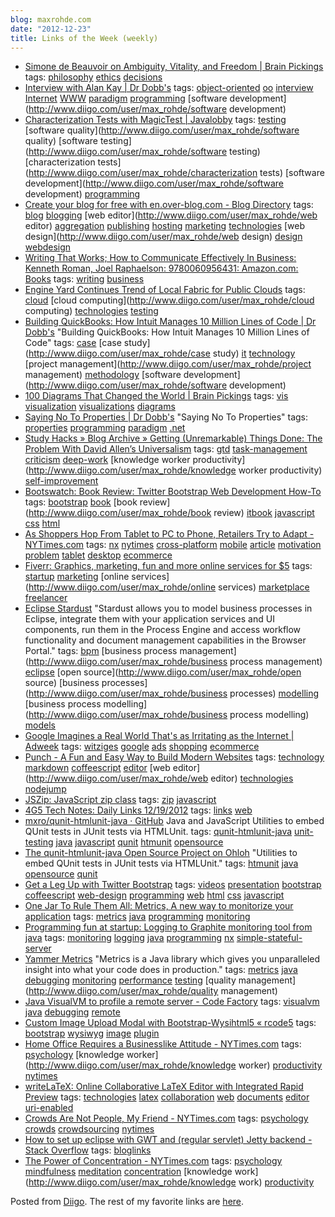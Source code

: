```yaml
---
blog: maxrohde.com
date: "2012-12-23"
title: Links of the Week (weekly)
---
```


- [Simone de Beauvoir on Ambiguity, Vitality, and Freedom | Brain Pickings](http://www.brainpickings.org/index.php/2012/12/20/simone-de-beauvoir-on-ambiguity/)
  tags: [philosophy](http://www.diigo.com/user/max_rohde/philosophy) [ethics](http://www.diigo.com/user/max_rohde/ethics) [decisions](http://www.diigo.com/user/max_rohde/decisions)
- [Interview with Alan Kay | Dr Dobb's](http://www.drdobbs.com/architecture-and-design/interview-with-alan-kay/240003442)
  tags: [object-oriented](http://www.diigo.com/user/max_rohde/object-oriented) [oo](http://www.diigo.com/user/max_rohde/oo) [interview](http://www.diigo.com/user/max_rohde/interview) [Internet](http://www.diigo.com/user/max_rohde/Internet) [WWW](http://www.diigo.com/user/max_rohde/WWW) [paradigm](http://www.diigo.com/user/max_rohde/paradigm) [programming](http://www.diigo.com/user/max_rohde/programming) [software development](http://www.diigo.com/user/max_rohde/software development)
- [Characterization Tests with MagicTest | Javalobby](http://java.dzone.com/articles/characterization-tests?utm_source=feedburner&utm_medium=feed&utm_campaign=Feed%3A+javalobby%2Ffrontpage+%28Javalobby+%2F+Java+Zone%29)
  tags: [testing](http://www.diigo.com/user/max_rohde/testing) [software quality](http://www.diigo.com/user/max_rohde/software quality) [software testing](http://www.diigo.com/user/max_rohde/software testing) [characterization tests](http://www.diigo.com/user/max_rohde/characterization tests) [software development](http://www.diigo.com/user/max_rohde/software development) [programming](http://www.diigo.com/user/max_rohde/programming)
- [Create your blog for free with en.over-blog.com - Blog Directory](http://en.overblog.com)
  tags: [blog](http://www.diigo.com/user/max_rohde/blog) [blogging](http://www.diigo.com/user/max_rohde/blogging) [web editor](http://www.diigo.com/user/max_rohde/web editor) [aggregation](http://www.diigo.com/user/max_rohde/aggregation) [publishing](http://www.diigo.com/user/max_rohde/publishing) [hosting](http://www.diigo.com/user/max_rohde/hosting) [marketing](http://www.diigo.com/user/max_rohde/marketing) [technologies](http://www.diigo.com/user/max_rohde/technologies) [web design](http://www.diigo.com/user/max_rohde/web design) [design](http://www.diigo.com/user/max_rohde/design) [webdesign](http://www.diigo.com/user/max_rohde/webdesign)
- [Writing That Works; How to Communicate Effectively In Business: Kenneth Roman, Joel Raphaelson: 9780060956431: Amazon.com: Books](http://www.amazon.com/dp/0060956437/ref=as_li_ss_til?tag=braipick-20)
  tags: [writing](http://www.diigo.com/user/max_rohde/writing) [business](http://www.diigo.com/user/max_rohde/business)
- [Engine Yard Continues Trend of Local Fabric for Public Clouds](http://www.infoq.com/news/2012/12/engine-yard-local)
  tags: [cloud](http://www.diigo.com/user/max_rohde/cloud) [cloud computing](http://www.diigo.com/user/max_rohde/cloud computing) [technologies](http://www.diigo.com/user/max_rohde/technologies) [testing](http://www.diigo.com/user/max_rohde/testing)
- [Building QuickBooks: How Intuit Manages 10 Million Lines of Code | Dr Dobb's](http://www.drdobbs.com/tools/building-quickbooks-how-intuit-manages-1/240003694)
  "Building QuickBooks: How Intuit Manages 10 Million Lines of Code"
  tags: [case](http://www.diigo.com/user/max_rohde/case) [case study](http://www.diigo.com/user/max_rohde/case study) [it](http://www.diigo.com/user/max_rohde/it) [technology](http://www.diigo.com/user/max_rohde/technology) [project management](http://www.diigo.com/user/max_rohde/project management) [methodology](http://www.diigo.com/user/max_rohde/methodology) [software development](http://www.diigo.com/user/max_rohde/software development)
- [100 Diagrams That Changed the World | Brain Pickings](http://www.brainpickings.org/index.php/2012/12/21/100-diagrams-that-changed-the-world/)
  tags: [vis](http://www.diigo.com/user/max_rohde/vis) [visualization](http://www.diigo.com/user/max_rohde/visualization) [visualizations](http://www.diigo.com/user/max_rohde/visualizations) [diagrams](http://www.diigo.com/user/max_rohde/diagrams)
- [Saying No To Properties | Dr Dobb's](http://www.drdobbs.com/windows/saying-no-to-properties/240005920)
  "Saying No To Properties"
  tags: [properties](http://www.diigo.com/user/max_rohde/properties) [programming](http://www.diigo.com/user/max_rohde/programming) [paradigm](http://www.diigo.com/user/max_rohde/paradigm) [.net](http://www.diigo.com/user/max_rohde/.net)
- [Study Hacks » Blog Archive » Getting (Unremarkable) Things Done: The Problem With David Allen’s Universalism](http://calnewport.com/blog/2012/12/21/getting-unremarkable-things-done-the-problem-with-david-allens-universalism/)
  tags: [gtd](http://www.diigo.com/user/max_rohde/gtd) [task-management](http://www.diigo.com/user/max_rohde/task-management) [criticism](http://www.diigo.com/user/max_rohde/criticism) [deep-work](http://www.diigo.com/user/max_rohde/deep-work) [knowledge worker productivity](http://www.diigo.com/user/max_rohde/knowledge worker productivity) [self-improvement](http://www.diigo.com/user/max_rohde/self-improvement)
- [Bootswatch: Book Review: Twitter Bootstrap Web Development How-To](http://news.bootswatch.com/post/38468359685/book-review-twitter-bootstrap-web-development-how-to)
  tags: [bootstrap](http://www.diigo.com/user/max_rohde/bootstrap) [book](http://www.diigo.com/user/max_rohde/book) [book review](http://www.diigo.com/user/max_rohde/book review) [itbook](http://www.diigo.com/user/max_rohde/itbook) [javascript](http://www.diigo.com/user/max_rohde/javascript) [css](http://www.diigo.com/user/max_rohde/css) [html](http://www.diigo.com/user/max_rohde/html)
- [As Shoppers Hop From Tablet to PC to Phone, Retailers Try to Adapt - NYTimes.com](http://www.nytimes.com/2012/12/22/technology/as-shoppers-hop-from-tablet-to-pc-to-phone-retailers-try-to-adapt.html?partner=rss&emc=rss&_r=0)
  tags: [nx](http://www.diigo.com/user/max_rohde/nx) [nytimes](http://www.diigo.com/user/max_rohde/nytimes) [cross-platform](http://www.diigo.com/user/max_rohde/cross-platform) [mobile](http://www.diigo.com/user/max_rohde/mobile) [article](http://www.diigo.com/user/max_rohde/article) [motivation](http://www.diigo.com/user/max_rohde/motivation) [problem](http://www.diigo.com/user/max_rohde/problem) [tablet](http://www.diigo.com/user/max_rohde/tablet) [desktop](http://www.diigo.com/user/max_rohde/desktop) [ecommerce](http://www.diigo.com/user/max_rohde/ecommerce)
- [Fiverr: Graphics, marketing, fun and more online services for $5](http://fiverr.com)
  tags: [startup](http://www.diigo.com/user/max_rohde/startup) [marketing](http://www.diigo.com/user/max_rohde/marketing) [online services](http://www.diigo.com/user/max_rohde/online services) [marketplace](http://www.diigo.com/user/max_rohde/marketplace) [freelancer](http://www.diigo.com/user/max_rohde/freelancer)
- [Eclipse Stardust](http://eclipse.org/stardust/)
  "Stardust allows you to model business processes in Eclipse, integrate them with your application services and UI components, run them in the Process Engine and access workflow functionality and document management capabilities in the Browser Portal."
  tags: [bpm](http://www.diigo.com/user/max_rohde/bpm) [business process management](http://www.diigo.com/user/max_rohde/business process management) [eclipse](http://www.diigo.com/user/max_rohde/eclipse) [open source](http://www.diigo.com/user/max_rohde/open source) [business processes](http://www.diigo.com/user/max_rohde/business processes) [modelling](http://www.diigo.com/user/max_rohde/modelling) [business process modelling](http://www.diigo.com/user/max_rohde/business process modelling) [models](http://www.diigo.com/user/max_rohde/models)
- [Google Imagines a Real World That's as Irritating as the Internet | Adweek](http://www.adweek.com/adfreak/google-imagines-real-world-thats-irritating-internet-146062)
  tags: [witziges](http://www.diigo.com/user/max_rohde/witziges) [google](http://www.diigo.com/user/max_rohde/google) [ads](http://www.diigo.com/user/max_rohde/ads) [shopping](http://www.diigo.com/user/max_rohde/shopping) [ecommerce](http://www.diigo.com/user/max_rohde/ecommerce)
- [Punch - A Fun and Easy Way to Build Modern Websites](http://laktek.github.com/punch/)
  tags: [technology](http://www.diigo.com/user/max_rohde/technology) [markdown](http://www.diigo.com/user/max_rohde/markdown) [coffeescript](http://www.diigo.com/user/max_rohde/coffeescript) [editor](http://www.diigo.com/user/max_rohde/editor) [web editor](http://www.diigo.com/user/max_rohde/web editor) [technologies](http://www.diigo.com/user/max_rohde/technologies) [nodejump](http://www.diigo.com/user/max_rohde/nodejump)
- [JSZip: JavaScript zip class](http://stuartk.com/jszip/)
  tags: [zip](http://www.diigo.com/user/max_rohde/zip) [javascript](http://www.diigo.com/user/max_rohde/javascript)
- [4G5 Tech Notes: Daily Links 12/19/2012](http://4g5.blogspot.co.nz/2012/12/daily-links-12192012.html)
  tags: [links](http://www.diigo.com/user/max_rohde/links) [web](http://www.diigo.com/user/max_rohde/web)
- [mxro/qunit-htmlunit-java · GitHub](https://github.com/mxro/qunit-htmlunit-java)
  Java and JavaScript Utilities to embed QUnit tests in JUnit tests via HTMLUnit.
  tags: [qunit-htmlunit-java](http://www.diigo.com/user/max_rohde/qunit-htmlunit-java) [unit-testing](http://www.diigo.com/user/max_rohde/unit-testing) [java](http://www.diigo.com/user/max_rohde/java) [javascript](http://www.diigo.com/user/max_rohde/javascript) [qunit](http://www.diigo.com/user/max_rohde/qunit) [htmunit](http://www.diigo.com/user/max_rohde/htmunit) [opensource](http://www.diigo.com/user/max_rohde/opensource)
- [The qunit-htmlunit-java Open Source Project on Ohloh](https://www.ohloh.net/p/qunit-htmlunit-java)
  "Utilities to embed QUnit tests in JUnit tests via HTMLUnit."
  tags: [htmunit](http://www.diigo.com/user/max_rohde/htmunit) [java](http://www.diigo.com/user/max_rohde/java) [opensource](http://www.diigo.com/user/max_rohde/opensource) [qunit](http://www.diigo.com/user/max_rohde/qunit)
- [Get a Leg Up with Twitter Bootstrap](http://www.infoq.com/presentations/Twitter-Bootstrap)
  tags: [videos](http://www.diigo.com/user/max_rohde/videos) [presentation](http://www.diigo.com/user/max_rohde/presentation) [bootstrap](http://www.diigo.com/user/max_rohde/bootstrap) [coffeescript](http://www.diigo.com/user/max_rohde/coffeescript) [web-design](http://www.diigo.com/user/max_rohde/web-design) [programming](http://www.diigo.com/user/max_rohde/programming) [web](http://www.diigo.com/user/max_rohde/web) [html](http://www.diigo.com/user/max_rohde/html) [css](http://www.diigo.com/user/max_rohde/css) [javascript](http://www.diigo.com/user/max_rohde/javascript)
- [One Jar To Rule Them All: Metrics, A new way to monitorize your application](http://www.lordofthejars.com/2012/12/metrics-new-way-to-monitorize-your.html)
  tags: [metrics](http://www.diigo.com/user/max_rohde/metrics) [java](http://www.diigo.com/user/max_rohde/java) [programming](http://www.diigo.com/user/max_rohde/programming) [monitoring](http://www.diigo.com/user/max_rohde/monitoring)
- [Programming fun at startup: Logging to Graphite monitoring tool from java](http://neopatel.blogspot.co.nz/2011/04/logging-to-graphite-monitoring-tool.html)
  tags: [monitoring](http://www.diigo.com/user/max_rohde/monitoring) [logging](http://www.diigo.com/user/max_rohde/logging) [java](http://www.diigo.com/user/max_rohde/java) [programming](http://www.diigo.com/user/max_rohde/programming) [nx](http://www.diigo.com/user/max_rohde/nx) [simple-stateful-server](http://www.diigo.com/user/max_rohde/simple-stateful-server)
- [Yammer Metrics](http://metrics.codahale.com)
  "Metrics is a Java library which gives you unparalleled insight into what your code does in production."
  tags: [metrics](http://www.diigo.com/user/max_rohde/metrics) [java](http://www.diigo.com/user/max_rohde/java) [debugging](http://www.diigo.com/user/max_rohde/debugging) [monitoring](http://www.diigo.com/user/max_rohde/monitoring) [performance](http://www.diigo.com/user/max_rohde/performance) [testing](http://www.diigo.com/user/max_rohde/testing) [quality management](http://www.diigo.com/user/max_rohde/quality management)
- [Java VisualVM to profile a remote server - Code Factory](http://www.codefactorycr.com/java-visualvm-to-profile-a-remote-server.html)
  tags: [visualvm](http://www.diigo.com/user/max_rohde/visualvm) [java](http://www.diigo.com/user/max_rohde/java) [debugging](http://www.diigo.com/user/max_rohde/debugging) [remote](http://www.diigo.com/user/max_rohde/remote)
- [Custom Image Upload Modal with Bootstrap-Wysihtml5 « rcode5](http://rcode5.wordpress.com/2012/11/01/custom-image-upload-modal-with-bootstrap-wysihtml5/?year=2012&monthnum=11&day=01&like=1&_wpnonce=f6b7967175&wpl_rand=647e8cb698)
  tags: [bootstrap](http://www.diigo.com/user/max_rohde/bootstrap) [wysiwyg](http://www.diigo.com/user/max_rohde/wysiwyg) [image](http://www.diigo.com/user/max_rohde/image) [plugin](http://www.diigo.com/user/max_rohde/plugin)
- [Home Office Requires a Businesslike Attitude - NYTimes.com](http://www.nytimes.com/2012/12/16/jobs/home-office-requires-a-businesslike-attitude.html?partner=rss&emc=rss)
  tags: [psychology](http://www.diigo.com/user/max_rohde/psychology) [knowledge worker](http://www.diigo.com/user/max_rohde/knowledge worker) [productivity](http://www.diigo.com/user/max_rohde/productivity) [nytimes](http://www.diigo.com/user/max_rohde/nytimes)
- [writeLaTeX: Online Collaborative LaTeX Editor with Integrated Rapid Preview](https://www.writelatex.com)
  tags: [technologies](http://www.diigo.com/user/max_rohde/technologies) [latex](http://www.diigo.com/user/max_rohde/latex) [collaboration](http://www.diigo.com/user/max_rohde/collaboration) [web](http://www.diigo.com/user/max_rohde/web) [documents](http://www.diigo.com/user/max_rohde/documents) [editor](http://www.diigo.com/user/max_rohde/editor) [uri-enabled](http://www.diigo.com/user/max_rohde/uri-enabled)
- [Crowds Are Not People, My Friend - NYTimes.com](http://www.nytimes.com/2012/12/23/magazine/crowds-are-not-people-my-friend.html?partner=rss&emc=rss&_r=0&pagewanted=all)
  tags: [psychology](http://www.diigo.com/user/max_rohde/psychology) [crowds](http://www.diigo.com/user/max_rohde/crowds) [crowdsourcing](http://www.diigo.com/user/max_rohde/crowdsourcing) [nytimes](http://www.diigo.com/user/max_rohde/nytimes)
- [How to set up eclipse with GWT and (regular servlet) Jetty backend - Stack Overflow](http://stackoverflow.com/questions/10199722/how-to-set-up-eclipse-with-gwt-and-regular-servlet-jetty-backend)
  tags: [bloglinks](http://www.diigo.com/user/max_rohde/bloglinks)
- [The Power of Concentration - NYTimes.com](http://www.nytimes.com/2012/12/16/opinion/sunday/the-power-of-concentration.html?pagewanted=1&_r=0&partner=rss&emc=rss)
  tags: [psychology](http://www.diigo.com/user/max_rohde/psychology) [mindfulness](http://www.diigo.com/user/max_rohde/mindfulness) [meditation](http://www.diigo.com/user/max_rohde/meditation) [concentration](http://www.diigo.com/user/max_rohde/concentration) [knowledge work](http://www.diigo.com/user/max_rohde/knowledge work) [productivity](http://www.diigo.com/user/max_rohde/productivity)

Posted from [Diigo](http://www.diigo.com). The rest of my favorite links are [here](http://www.diigo.com/user/max_rohde).
